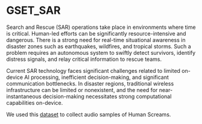 # GSET_SAR

Search and Rescue (SAR) operations take place in environments where time is critical. Human-led efforts can be significantly resource-intensive and dangerous. There is a strong need for real-time situational awareness in disaster zones such as earthquakes, wildfires, and tropical storms. Such a problem requires an autonomous system to swiftly detect survivors, identify distress signals, and relay critical information to rescue teams. 

Current SAR technology faces significant challenges related to limited on-device AI processing, inefficient decision-making, and significant communication bottlenecks. In disaster regions, traditional wireless infrastructure can be limited or nonexistent, and the need for near-instantaneous decision-making necessitates strong computational capabilities on-device.

We used this [dataset]((https://www.kaggle.com/datasets/whats2000/human-screaming-detection-dataset)) to collect audio samples of Human Screams.
